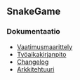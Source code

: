 ## SnakeGame

### Dokumentaatio

- [Vaatimusmaarittely](https://github.com/sannilatvala/ot-harjoitustyo/blob/main/dokumentaatio/vaatimusmaarittely.md)
- [Työaikakirjanpito](https://github.com/sannilatvala/ot-harjoitustyo/blob/main/dokumentaatio/tyoaikakirjanpito.md)
- [Changelog](https://github.com/sannilatvala/ot-harjoitustyo/blob/main/dokumentaatio/changelog.md)
- [Arkkitehtuuri](https://github.com/sannilatvala/ot-harjoitustyo/blob/main/dokumentaatio/arkkitehtuuri.md)
